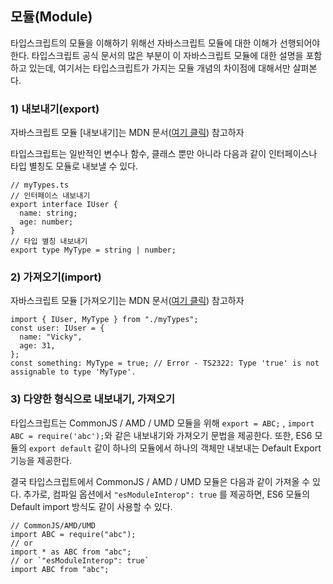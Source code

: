 ## 모듈(Module)

타입스크립트의 모듈을 이해하기 위해선 자바스크립트 모듈에 대한 이해가 선행되어야 한다.
타입스크립트 공식 문서의 많은 부분이 이 자바스크립트 모듈에 대한 설명을 포함하고 있는데, 여기서는 타입스크립트가 가지는 모듈 개념의 차이점에 대해서만 살펴본다.

### 1) 내보내기(export)

자바스크립트 모듈 [내보내기]는 MDN 문서([여기 클릭](https://developer.mozilla.org/ko/docs/Web/JavaScript/Reference/Statements/export)) 참고하자

타입스크립트는 일반적인 변수나 함수, 클래스 뿐만 아니라 다음과 같이 인터페이스나 타입 별칭도 모듈로 내보낼 수 있다.

```tsx
// myTypes.ts
// 인터페이스 내보내기
export interface IUser {
  name: string;
  age: number;
}
// 타입 별칭 내보내기
export type MyType = string | number;
```

### 2) 가져오기(import)

자바스크립트 모듈 [가져오기]는 MDN 문서([여기 클릭](https://developer.mozilla.org/ko/docs/Web/JavaScript/Reference/Statements/import)) 참고하자

```tsx
import { IUser, MyType } from "./myTypes";
const user: IUser = {
  name: "Vicky",
  age: 31,
};
const something: MyType = true; // Error - TS2322: Type 'true' is not assignable to type 'MyType'.
```

### 3) 다양한 형식으로 내보내기, 가져오기

타입스크립트는 CommonJS / AMD / UMD 모듈을 위해 `export = ABC;` , `import ABC = require('abc');`와 같은 내보내기와 가져오기 문법을 제공한다. 또한, ES6 모듈의 `export default` 같이 하나의 모듈에서 하나의 객체만 내보내는 Default Export 기능을 제공한다.

결국 타입스크립트에서 CommonJS / AMD / UMD 모듈은 다음과 같이 가져올 수 있다. 추가로, 컴파일 옵션에서 `"esModuleInterop": true` 를 제공하면, ES6 모듈의 Default import 방식도 같이 사용할 수 있다.

```tsx
// CommonJS/AMD/UMD
import ABC = require("abc");
// or
import * as ABC from "abc";
// or `"esModuleInterop": true`
import ABC from "abc";
```
